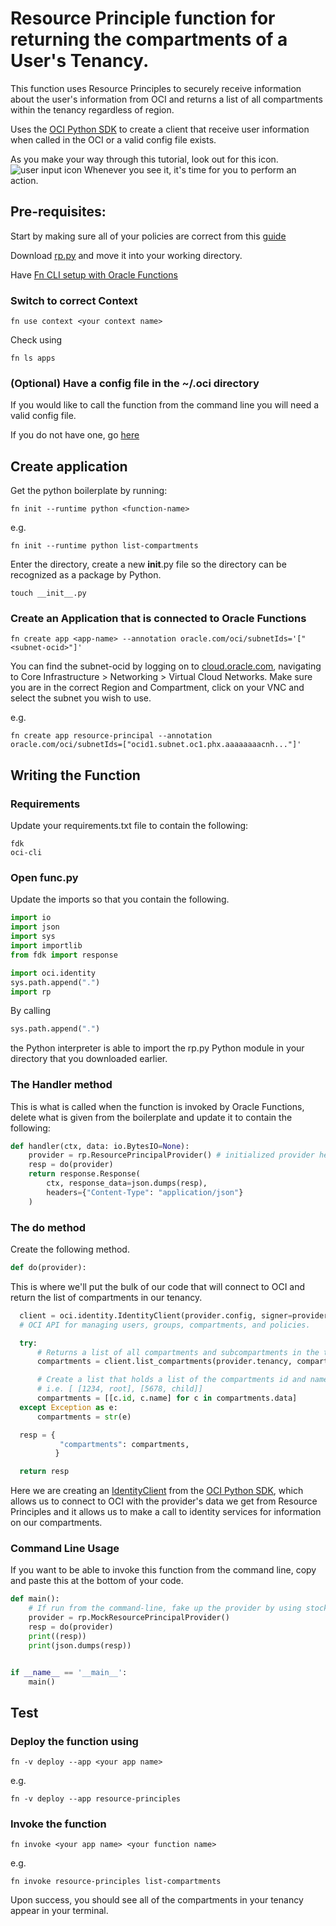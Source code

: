 # Resource Principle function for returning the compartments of a User's Tenancy.

This function uses Resource Principles to securely receive information about the user's information from OCI and returns a list of all compartments within the tenancy regardless of region.

  Uses the [OCI Python SDK](https://oracle-cloud-infrastructure-python-sdk.readthedocs.io/en/latest/index.html) to create a client that receive user information when called in the OCI or a valid config file exists.

  As you make your way through this tutorial, look out for this icon. ![user input icon]() Whenever you see it, it's time for you to perform an action.


Pre-requisites:
---------------
  Start by making sure all of your policies are correct from this [guide](https://preview.oci.oraclecorp.com/iaas/Content/Functions/Tasks/functionscreatingpolicies.htm?tocpath=Services%7CFunctions%7CPreparing%20for%20Oracle%20Functions%7CConfiguring%20Your%20Tenancy%20for%20Function%20Development%7C_____4)

  Download [rp.py](https://github.com/arodri202/oci-rp-list-compartments/blob/master/rp.py) and move it into your working directory.

  Have [Fn CLI setup with Oracle Functions](https://preview.oci.oraclecorp.com/iaas/Content/Functions/Tasks/functionsconfiguringclient.htm?tocpath=Services%7CFunctions%7CPreparing%20for%20Oracle%20Functions%7CConfiguring%20Your%20Client%20Environment%20for%20Function%20Development%7C_____0)

### Switch to correct Context
  ```
  fn use context <your context name>
  ```
Check using
```
fn ls apps
```

### (Optional) Have a config file in the ~/.oci directory
  If you would like to call the function from the command line you will need a valid config file.

  If you do not have one, go [here](https://preview.oci.oraclecorp.com/iaas/Content/Functions/Tasks/functionsconfigureocicli.htm?tocpath=Services%7CFunctions%7CPreparing%20for%20Oracle%20Functions%7CConfiguring%20Your%20Client%20Environment%20for%20Function%20Development%7C_____2)

Create application
------------------
  Get the python boilerplate by running:
  ```
  fn init --runtime python <function-name>
  ```
  e.g.
  ```
  fn init --runtime python list-compartments
  ```
  Enter the directory, create a new __init__.py file so the directory can be recognized as a package by Python.

  ```
  touch __init__.py
  ```

### Create an Application that is connected to Oracle Functions

  ```
  fn create app <app-name> --annotation oracle.com/oci/subnetIds='["<subnet-ocid>"]'
  ```
  You can find the subnet-ocid by logging on to [cloud.oracle.com](https://cloud.oracle.com/en_US/sign-in), navigating to Core Infrastructure > Networking > Virtual Cloud Networks. Make sure you are in the correct Region and Compartment, click on your VNC and select the subnet you wish to use.

  e.g.
  ```
  fn create app resource-principal --annotation oracle.com/oci/subnetIds=["ocid1.subnet.oc1.phx.aaaaaaaacnh..."]'
  ```

Writing the Function
------------------
### Requirements
  Update your requirements.txt file to contain the following:
  ```
  fdk
  oci-cli
  ```

### Open func.py
  Update the imports so that you contain the following.
  ```python
  import io
  import json
  import sys
  import importlib
  from fdk import response

  import oci.identity
  sys.path.append(".")
  import rp
  ```

  By calling
  ```python
  sys.path.append(".")
  ```
   the Python interpreter is able to import the rp.py Python module in your directory that you downloaded earlier.

### The Handler method
  This is what is called when the function is invoked by Oracle Functions, delete what is given from the boilerplate and update it to contain the following:
  ```python
  def handler(ctx, data: io.BytesIO=None):
      provider = rp.ResourcePrincipalProvider() # initialized provider here
      resp = do(provider)
      return response.Response(
          ctx, response_data=json.dumps(resp),
          headers={"Content-Type": "application/json"}
      )
  ```

### The do method
  Create the following method.
  ```python
  def do(provider):
  ```
  This is where we'll put the bulk of our code that will connect to OCI and return the list of compartments in our tenancy.
  ```python
    client = oci.identity.IdentityClient(provider.config, signer=provider.signer)
    # OCI API for managing users, groups, compartments, and policies.

    try:
        # Returns a list of all compartments and subcompartments in the tenancy (root compartment)
        compartments = client.list_compartments(provider.tenancy, compartment_id_in_subtree=True, access_level='ANY')

        # Create a list that holds a list of the compartments id and name next to each other.
        # i.e. [ [1234, root], [5678, child]]
        compartments = [[c.id, c.name] for c in compartments.data]
    except Exception as e:
        compartments = str(e)

    resp = {
             "compartments": compartments,
            }

    return resp
  ```
  Here we are creating an [IdentityClient](https://oracle-cloud-infrastructure-python-sdk.readthedocs.io/en/latest/api/identity/client/oci.identity.IdentityClient.html) from the [OCI Python SDK](https://oracle-cloud-infrastructure-python-sdk.readthedocs.io/en/latest/index.html), which allows us to connect to OCI with the provider's data we get from Resource Principles and it allows us to make a call to identity services for information on our compartments.

### Command Line Usage
  If you want to be able to invoke this function from the command line, copy and paste this at the bottom of your code.
  ```python
  def main():
      # If run from the command-line, fake up the provider by using stock user credentials
      provider = rp.MockResourcePrincipalProvider()
      resp = do(provider)
      print((resp))
      print(json.dumps(resp))


  if __name__ == '__main__':
      main()

  ```
Test
----
### Deploy the function using
  ```
  fn -v deploy --app <your app name>
  ```

  e.g.

  ```
  fn -v deploy --app resource-principles
  ```

### Invoke the function
  ```
  fn invoke <your app name> <your function name>
  ```

  e.g.

  ```
  fn invoke resource-principles list-compartments
  ```
  Upon success, you should see all of the compartments in your tenancy appear in your terminal.
